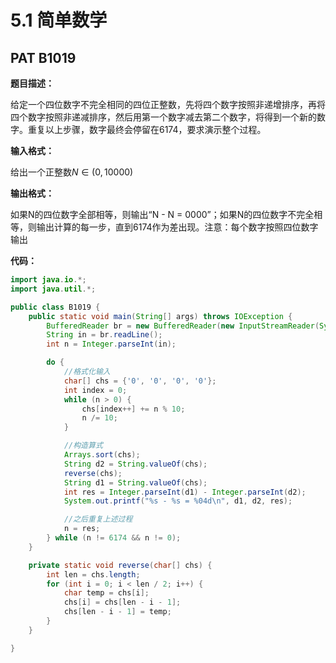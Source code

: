 # 5.1 简单数学

## PAT B1019

**题目描述：**

给定一个四位数字不完全相同的四位正整数，先将四个数字按照非递增排序，再将四个数字按照非递减排序，然后用第一个数字减去第二个数字，将得到一个新的数字。重复以上步骤，数字最终会停留在6174，要求演示整个过程。

**输入格式：**

给出一个正整数$N\in{(0, 10000)}$

**输出格式：**

如果N的四位数字全部相等，则输出“N - N = 0000”；如果N的四位数字不完全相等，则输出计算的每一步，直到6174作为差出现。注意：每个数字按照四位数字输出

**代码：**

```java
import java.io.*;
import java.util.*;

public class B1019 {
    public static void main(String[] args) throws IOException {
        BufferedReader br = new BufferedReader(new InputStreamReader(System.in));
        String in = br.readLine();
        int n = Integer.parseInt(in);

        do {
            //格式化输入
            char[] chs = {'0', '0', '0', '0'};
            int index = 0;
            while (n > 0) {
                chs[index++] += n % 10;
                n /= 10;
            }

            //构造算式
            Arrays.sort(chs);
            String d2 = String.valueOf(chs);
            reverse(chs);
            String d1 = String.valueOf(chs);
            int res = Integer.parseInt(d1) - Integer.parseInt(d2);
            System.out.printf("%s - %s = %04d\n", d1, d2, res);

            //之后重复上述过程
            n = res;
        } while (n != 6174 && n != 0);
    }

    private static void reverse(char[] chs) {
        int len = chs.length;
        for (int i = 0; i < len / 2; i++) {
            char temp = chs[i];
            chs[i] = chs[len - i - 1];
            chs[len - i - 1] = temp;
        }
    }

}

```

